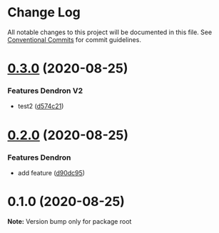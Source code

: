# Change Log

All notable changes to this project will be documented in this file.
See [Conventional Commits](https://conventionalcommits.org) for commit guidelines.

# [0.3.0](https://github.com/kevinslin/lerna-test/compare/v0.2.0...v0.3.0) (2020-08-25)


### Features Dendron V2

* test2 ([d574c21](https://github.com/kevinslin/lerna-test/commit/d574c218362471287b0d569bc592c608a113b1e7))





# [0.2.0](https://github.com/kevinslin/lerna-test/compare/v0.1.0...v0.2.0) (2020-08-25)


### Features Dendron

* add feature ([d90dc95](https://github.com/kevinslin/lerna-test/commit/d90dc95320b6217bae10f4506a621e9c0caa6a7f))





# 0.1.0 (2020-08-25)

**Note:** Version bump only for package root
